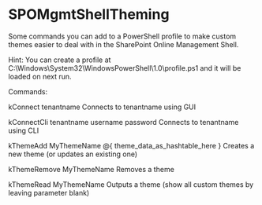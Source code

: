 # SPOMgmtShellTheming

Some commands you can add to a PowerShell profile to make custom themes easier to deal with in the SharePoint Online Management Shell.

Hint: You can create a profile at C:\Windows\System32\WindowsPowerShell\1.0\profile.ps1 and it will be loaded on next run.

Commands:

kConnect tenantname
Connects to tenantname using GUI

kConnectCli tenantname username password
Connects to tenantname using CLI

kThemeAdd MyThemeName @{ theme_data_as_hashtable_here }
Creates a new theme (or updates an existing one)

kThemeRemove MyThemeName
Removes a theme

kThemeRead MyThemeName
Outputs a theme (show all custom themes by leaving parameter blank)
